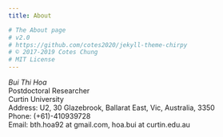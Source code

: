 ```yaml
---
title: About

# The About page
# v2.0
# https://github.com/cotes2020/jekyll-theme-chirpy
# © 2017-2019 Cotes Chung
# MIT License
---
```


*Bui Thi Hoa*\
Postdoctoral Researcher\
Curtin University\
Address: U2, 30 Glazebrook, Ballarat East, Vic, Australia, 3350\
Phone: (+61)-410939728\
Email: bth.hoa92 at gmail.com, hoa.bui at curtin.edu.au
